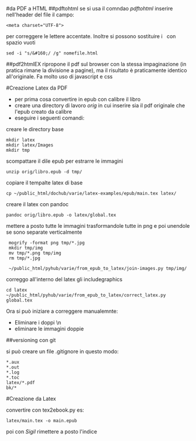 #da PDF a HTML
##pdftohtml
se si usa il comndao _pdftohtml_ inserire nell'header del file il campo:

    <meta charset="UTF-8">

per correggere le lettere accentate. 
Inoltre si possono sostituire i _&#160;_ con spazio vuoti

    sed -i "s/&#160;/ /g" nomefile.html

##pdf2htmlEX
ripropone il pdf sul browser con la stessa impaginazione (in pratica rimane la divisione a pagine), 
ma il risultato è praticamente identico all'originale. Fa molto uso di javascript e css

#Creazione Latex da PDF

- per prima cosa convertire in epub con calibre il libro
- creare una directory di lavoro _orig_ in cui inserire sia il pdf originale che l'epub creato da calibre
- eseguire i seguenti comandi:


creare le directory base 

    mkdir latex
    mkdir latex/Images
    mkdir tmp

scompattare il dile epub per estrarre le immagini

    unzip orig/libro.epub -d tmp/

copiare il tempalte latex di base 

    cp ~/public_html/dochub/varie/latex-examples/epub/main.tex latex/   

creare il latex con pandoc

    pandoc orig/libro.epub -o latex/global.tex

mettere a posto tutte le immagini trasformandole tutte in png e poi unendole se sono separate verticalmente


     mogrify -format png tmp/*.jpg
     mkdir tmp/img
     mv tmp/*.png tmp/img
     rm tmp/*.jpg

     ~/public_html/pyhub/varie/from_epub_to_latex/join-images.py tmp/img/

correggo all'interno del latex gli includegraphics

    cd latex
    ~/public_html/pyhub/varie/from_epub_to_latex/correct_latex.py global.tex

Ora si può iniziare a correggere manualemnte:

- Eliminare i doppi \n 
- eliminare le immagini doppie

##versioning con git

si può creare un file .gitignore in questo modo:
```
*.aux
*.out
*.log
*.toc
latex/*.pdf
bk/*

```

#Creazione da Latex

convertire con tex2ebook.py es: 

    latex/main.tex -o main.epub

poi con _Sigil_ rimettere a posto l'indice
    
